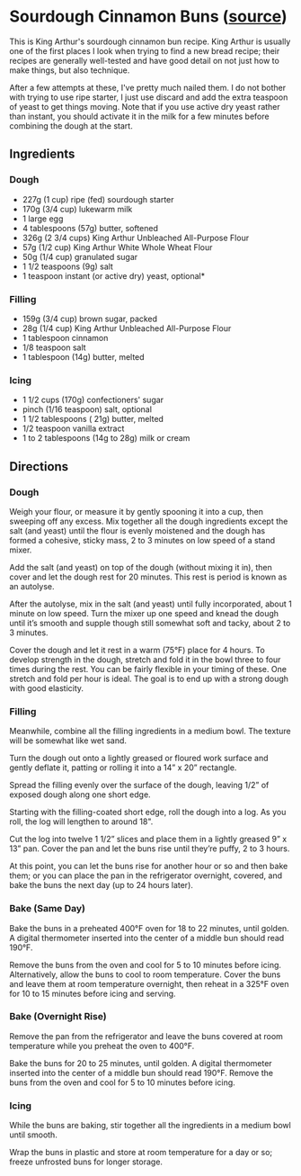 # Sourdough Cinnamon Buns ([source](https://www.kingarthurbaking.com/recipes/sourdough-cinnamon-buns-recipe))

This is King Arthur's sourdough cinnamon bun recipe.
King Arthur is usually one of the first places I look when trying to find a new bread recipe;
their recipes are generally well-tested and have good detail on not just how to make things, but also technique.

After a few attempts at these, I've pretty much nailed them.
I do not bother with trying to use ripe starter, I just use discard and add the extra teaspoon of yeast to get things moving.
Note that if you use active dry yeast rather than instant, you should activate it in the milk for a few minutes before combining the dough at the start.

## Ingredients

### Dough

* 227g (1 cup) ripe (fed) sourdough starter
* 170g (3/4 cup) lukewarm milk
* 1 large egg
* 4 tablespoons (57g) butter, softened
* 326g (2 3/4 cups) King Arthur Unbleached All-Purpose Flour
* 57g (1/2 cup) King Arthur White Whole Wheat Flour
* 50g (1/4 cup) granulated sugar
* 1 1/2 teaspoons (9g) salt
* 1 teaspoon instant (or active dry) yeast, optional*

### Filling

* 159g (3/4 cup) brown sugar, packed
* 28g (1/4 cup) King Arthur Unbleached All-Purpose Flour
* 1 tablespoon cinnamon
* 1/8 teaspoon salt
* 1 tablespoon (14g) butter, melted

### Icing

* 1 1/2 cups (170g) confectioners' sugar
* pinch (1/16 teaspoon) salt, optional
* 1 1/2 tablespoons ( 21g) butter, melted
* 1/2 teaspoon vanilla extract
* 1 to 2 tablespoons (14g to 28g) milk or cream

## Directions

### Dough

Weigh your flour, or measure it by gently spooning it into a cup, then sweeping off any excess.
Mix together all the dough ingredients except the salt (and yeast) until the flour is evenly moistened and the dough has formed a cohesive, sticky mass, 2 to 3 minutes on low speed of a stand mixer.

Add the salt (and yeast) on top of the dough (without mixing it in), then cover and let the dough rest for 20 minutes.
This rest is period is known as an autolyse.

After the autolyse, mix in the salt (and yeast) until fully incorporated, about 1 minute on low speed.
Turn the mixer up one speed and knead the dough until it’s smooth and supple though still somewhat soft and tacky, about 2 to 3 minutes.

Cover the dough and let it rest in a warm (75°F) place for 4 hours.
To develop strength in the dough, stretch and fold it in the bowl three to four times during the rest.
You can be fairly flexible in your timing of these.
One stretch and fold per hour is ideal.
The goal is to end up with a strong dough with good elasticity.

### Filling

Meanwhile, combine all the filling ingredients in a medium bowl.
The texture will be somewhat like wet sand.

Turn the dough out onto a lightly greased or floured work surface and gently deflate it, patting or rolling it into a 14” x 20” rectangle.

Spread the filling evenly over the surface of the dough, leaving 1/2” of exposed dough along one short edge.

Starting with the filling-coated short edge, roll the dough into a log. As you roll, the log will lengthen to around 18".

Cut the log into twelve 1 1/2” slices and place them in a lightly greased 9” x 13” pan. Cover the pan and let the buns rise until they’re puffy, 2 to 3 hours.

At this point, you can let the buns rise for another hour or so and then bake them; or you can place the pan in the refrigerator overnight, covered, and bake the buns the next day (up to 24 hours later).

### Bake (Same Day)

Bake the buns in a preheated 400°F oven for 18 to 22 minutes, until golden.
A digital thermometer inserted into the center of a middle bun should read 190°F.

Remove the buns from the oven and cool for 5 to 10 minutes before icing.
Alternatively, allow the buns to cool to room temperature.
Cover the buns and leave them at room temperature overnight, then reheat in a 325°F oven for 10 to 15 minutes before icing and serving.

### Bake (Overnight Rise)

Remove the pan from the refrigerator and leave the buns covered at room temperature while you preheat the oven to 400°F.

Bake the buns for 20 to 25 minutes, until golden.
A digital thermometer inserted into the center of a middle bun should read 190°F.
Remove the buns from the oven and cool for 5 to 10 minutes before icing.

### Icing

While the buns are baking, stir together all the ingredients in a medium bowl until smooth.

Wrap the buns in plastic and store at room temperature for a day or so; freeze unfrosted buns for longer storage.
